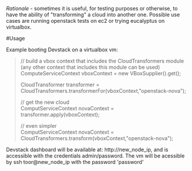 *Rationale* - sometimes it is useful, for testing purposes or otherwise, to have the ability of "transforming" a cloud into another one. 
Possible use cases are running openstack tests on ec2 or trying eucalyptus on virtualbox.  

#Usage

Example booting Devstack on a virtualbox vm:

>// build a vbox context that includes the CloudTransformers module (any other context that includes this module can be used)   
>ComputeServiceContext vboxContext = new VBoxSupplier().get();   
>
>CloudTransformer transformer = CloudTransformers.transformerFor(vboxContext,"openstack-nova");   
>
>// get the new cloud   
>ComputServiceContext novaContext = transformer.apply(vboxContext);   
>
>// even simpler   
>ComputServiceContext novaContext = CloudTransformers.transform(vboxContext,"openstack-nova");   

Devstack dashboard will be available at: http://new_node_ip, and is accessible with the credentials admin/password.
The vm will be acessible by ssh toor@new_node_ip with the password 'password' 
